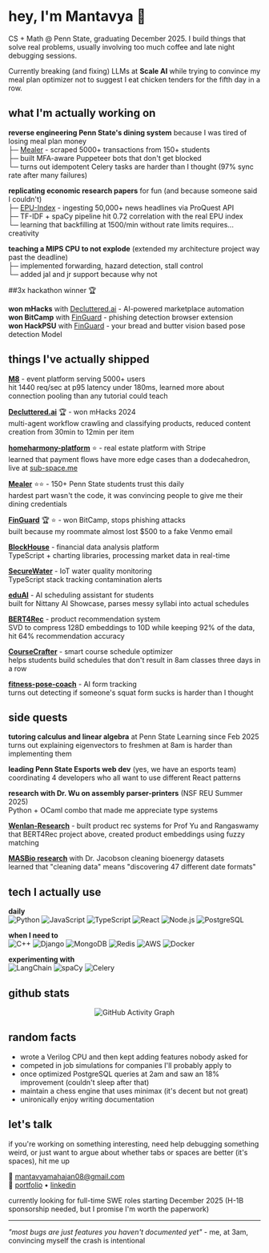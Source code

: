 # hey, I'm Mantavya 👋

CS + Math @ Penn State, graduating December 2025. I build things that solve real problems, usually involving too much coffee and late night debugging sessions.

Currently breaking (and fixing) LLMs at **Scale AI** while trying to convince my meal plan optimizer not to suggest I eat chicken tenders for the fifth day in a row.

## what I'm actually working on

**reverse engineering Penn State's dining system** because I was tired of losing meal plan money  
├─ [Mealer](https://github.com/mantavya0807/Mealer) - scraped 5000+ transactions from 150+ students  
├─ built MFA-aware Puppeteer bots that don't get blocked  
└─ turns out idempotent Celery tasks are harder than I thought (97% sync rate after many failures)

**replicating economic research papers** for fun (and because someone said I couldn't)  
├─ [EPU-Index](https://github.com/mantavya0807/EPU-Index) - ingesting 50,000+ news headlines via ProQuest API  
├─ TF-IDF + spaCy pipeline hit 0.72 correlation with the real EPU index  
└─ learning that backfilling at 1500/min without rate limits requires... creativity

**teaching a MIPS CPU to not explode** (extended my architecture project way past the deadline)  
├─ implemented forwarding, hazard detection, stall control  
└─ added jal and jr support because why not

##3x hackathon winner 🏆

**won mHacks** with [Decluttered.ai](https://github.com/KanikaGupta16/Decluttered.ai) - AI-powered marketplace automation  
**won BitCamp** with [FinGuard](https://github.com/mantavya0807/FinGuard) - phishing detection browser extension  
**won HackPSU** with [FinGuard](https://github.com/mantavya0807/MyMuscle) - your bread and butter vision based pose detection Model


## things I've actually shipped

**[M8](https://github.com/mantavya0807/M8)** - event platform serving 5000+ users  
hit 1440 req/sec at p95 latency under 180ms, learned more about connection pooling than any tutorial could teach

**[Decluttered.ai](https://github.com/KanikaGupta16/Decluttered.ai)** 🏆 - won mHacks 2024  
multi-agent workflow crawling and classifying products, reduced content creation from 30min to 12min per item

**[homeharmony-platform](https://github.com/mantavya0807/homeharmony-platform)** ⭐ - real estate platform with Stripe  
learned that payment flows have more edge cases than a dodecahedron, live at [sub-space.me](https://sub-space.me/)

**[Mealer](https://github.com/mantavya0807/Mealer)** ⭐⭐ - 150+ Penn State students trust this daily  
hardest part wasn't the code, it was convincing people to give me their dining credentials

**[FinGuard](https://github.com/mantavya0807/FinGuard)** 🏆 ⭐ - won BitCamp, stops phishing attacks  
built because my roommate almost lost $500 to a fake Venmo email

**[BlockHouse](https://github.com/mantavya0807/BlockHouse)** - financial data analysis platform  
TypeScript + charting libraries, processing market data in real-time

**[SecureWater](https://github.com/mantavya0807/SecureWater)** - IoT water quality monitoring  
TypeScript stack tracking contamination alerts

**[eduAI](https://github.com/mantavya0807/eduAI)** - AI scheduling assistant for students  
built for Nittany AI Showcase, parses messy syllabi into actual schedules

**[BERT4Rec](https://github.com/mantavya0807/BERT4Rec)** - product recommendation system  
SVD to compress 128D embeddings to 10D while keeping 92% of the data, hit 64% recommendation accuracy

**[CourseCrafter](https://github.com/mantavya0807/CourseCrafter)** - smart course schedule optimizer  
helps students build schedules that don't result in 8am classes three days in a row

**[fitness-pose-coach](https://github.com/mantavya0807/fitness-pose-coach)** - AI form tracking  
turns out detecting if someone's squat form sucks is harder than I thought

## side quests

**tutoring calculus and linear algebra** at Penn State Learning since Feb 2025  
turns out explaining eigenvectors to freshmen at 8am is harder than implementing them

**leading Penn State Esports web dev** (yes, we have an esports team)  
coordinating 4 developers who all want to use different React patterns

**research with Dr. Wu on assembly parser-printers** (NSF REU Summer 2025)  
Python + OCaml combo that made me appreciate type systems

**[Wenlan-Research](https://github.com/mantavya0807/Wenlan-Research)** - built product rec systems for Prof Yu and Rangaswamy  
that BERT4Rec project above, created product embeddings using fuzzy matching

**[MASBio research](https://github.com/mantavya0807/MasBIO)** with Dr. Jacobson cleaning bioenergy datasets  
learned that "cleaning data" means "discovering 47 different date formats"

## tech I actually use

**daily**  
![Python](https://img.shields.io/badge/Python-3776AB?style=for-the-badge&logo=python&logoColor=white)
![JavaScript](https://img.shields.io/badge/JavaScript-F7DF1E?style=for-the-badge&logo=javascript&logoColor=black)
![TypeScript](https://img.shields.io/badge/TypeScript-007ACC?style=for-the-badge&logo=typescript&logoColor=white)
![React](https://img.shields.io/badge/React-20232A?style=for-the-badge&logo=react&logoColor=61DAFB)
![Node.js](https://img.shields.io/badge/Node.js-339933?style=for-the-badge&logo=nodedotjs&logoColor=white)
![PostgreSQL](https://img.shields.io/badge/PostgreSQL-336791?style=for-the-badge&logo=postgresql&logoColor=white)

**when I need to**  
![C++](https://img.shields.io/badge/C++-00599C?style=for-the-badge&logo=cplusplus&logoColor=white)
![Django](https://img.shields.io/badge/Django-092E20?style=for-the-badge&logo=django&logoColor=white)
![MongoDB](https://img.shields.io/badge/MongoDB-47A248?style=for-the-badge&logo=mongodb&logoColor=white)
![Redis](https://img.shields.io/badge/Redis-DC382D?style=for-the-badge&logo=redis&logoColor=white)
![AWS](https://img.shields.io/badge/AWS-232F3E?style=for-the-badge&logo=amazonaws&logoColor=white)
![Docker](https://img.shields.io/badge/Docker-2496ED?style=for-the-badge&logo=docker&logoColor=white)

**experimenting with**  
![LangChain](https://img.shields.io/badge/LangChain-121212?style=for-the-badge&logo=chainlink&logoColor=white)
![spaCy](https://img.shields.io/badge/spaCy-09A3D5?style=for-the-badge&logo=spacy&logoColor=white)
![Celery](https://img.shields.io/badge/Celery-37814A?style=for-the-badge&logo=celery&logoColor=white)

## github stats

<div align="center">
  
![GitHub Activity Graph](https://github-readme-activity-graph.vercel.app/graph?username=mantavya0807&theme=tokyo-night&hide_border=true)

</div>

## random facts

- wrote a Verilog CPU and then kept adding features nobody asked for
- competed in job simulations for companies I'll probably apply to
- once optimized PostgreSQL queries at 2am and saw an 18% improvement (couldn't sleep after that)
- maintain a chess engine that uses minimax (it's decent but not great)
- unironically enjoy writing documentation

## let's talk

if you're working on something interesting, need help debugging something weird, or just want to argue about whether tabs or spaces are better (it's spaces), hit me up

**📧** mantavyamahajan08@gmail.com  
**🔗** [portfolio](https://mantavya-mahajan-portfolio.vercel.app) • [linkedin](https://linkedin.com/in/mantavya-mahajan)

currently looking for full-time SWE roles starting December 2025 (H-1B sponsorship needed, but I promise I'm worth the paperwork)

---

*"most bugs are just features you haven't documented yet"* - me, at 3am, convincing myself the crash is intentional

